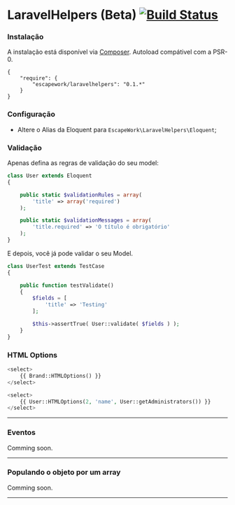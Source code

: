 # LaravelHelpers (Beta) [![Build Status](https://secure.travis-ci.org/EscapeWork/LaravelHelpers.png)](http://travis-ci.org/EscapeWork/LaravelHelpers)

### Instalação

A instalação está disponível via [Composer](https://packagist.org/packages/escapework/laravelhelpers). Autoload compátivel com a PSR-0.

```
{
    "require": {
        "escapework/laravelhelpers": "0.1.*"
    }
}
```

### Configuração

- Altere o Alias da Eloquent para `EscapeWork\LaravelHelpers\Eloquent`;

### Validação

Apenas defina as regras de validação do seu model: 

```php
class User extends Eloquent
{

    public static $validationRules = array(
        'title' => array('required')
    );

    public static $validationMessages = array(
        'title.required' => 'O título é obrigatório'
    );
}
```

E depois, você já pode validar o seu Model.

```php
class UserTest extends TestCase
{

    public function testValidate()
    {
        $fields = [
            'title' => 'Testing'
        ];

        $this->assertTrue( User::validate( $fields ) );
    }
}
```

### HTML Options

```php
<select>
    {{ Brand::HTMLOptions() }}
</select>

<select>
    {{ User::HTMLOptions(2, 'name', User::getAdministrators()) }}
</select>
```

***

### Eventos

Comming soon.

***

### Populando o objeto por um array

Comming soon.

***